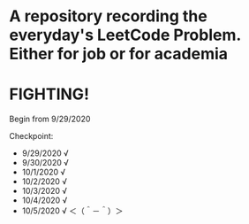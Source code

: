 # A repository recording the everyday's LeetCode Problem. Either for job or for academia

# FIGHTING!

Begin from 9/29/2020

Checkpoint:

- 9/29/2020 √
- 9/30/2020 √
- 10/1/2020 √
- 10/2/2020 √
- 10/3/2020 √
- 10/4/2020 √
- 10/5/2020 √ ＜（＾－＾）＞